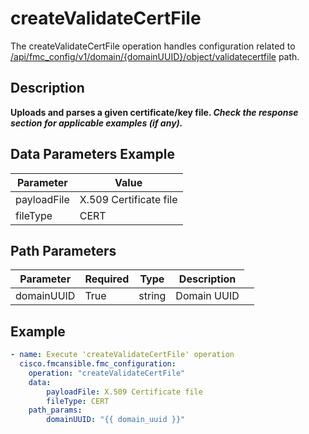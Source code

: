 # createValidateCertFile

The createValidateCertFile operation handles configuration related to [/api/fmc_config/v1/domain/{domainUUID}/object/validatecertfile](/paths//api/fmc_config/v1/domain/{domain_uuid}/object/validatecertfile.md) path.&nbsp;
## Description
**Uploads and parses a given certificate/key file. _Check the response section for applicable examples (if any)._**

## Data Parameters Example
| Parameter | Value |
| --------- | -------- |
| payloadFile | X.509 Certificate file |
| fileType | CERT |

## Path Parameters
| Parameter | Required | Type | Description |
| --------- | -------- | ---- | ----------- |
| domainUUID | True | string <td colspan=3> Domain UUID |

## Example
```yaml
- name: Execute 'createValidateCertFile' operation
  cisco.fmcansible.fmc_configuration:
    operation: "createValidateCertFile"
    data:
        payloadFile: X.509 Certificate file
        fileType: CERT
    path_params:
        domainUUID: "{{ domain_uuid }}"

```
